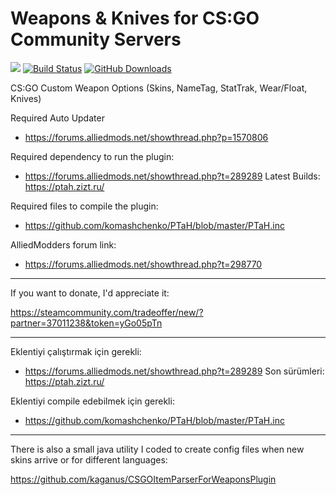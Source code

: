 # Weapons & Knives for CS:GO Community Servers

[![](https://img.shields.io/github/license/kgns/weapons.svg?style=flat-square)](https://github.com/kgns/weapons/blob/master/LICENSE)
[![Build Status](https://build.kgns.dev/job/csgo-weapons/badge/icon?style=flat-square)](https://build.kgns.dev/job/csgo-weapons)
[![GitHub Downloads](https://img.shields.io/github/downloads/kgns/weapons/total.svg?style=flat-square)](https://github.com/kgns/weapons/releases/latest)

CS:GO Custom Weapon Options (Skins, NameTag, StatTrak, Wear/Float, Knives)

Required Auto Updater

- https://forums.alliedmods.net/showthread.php?p=1570806

Required dependency to run the plugin:

- https://forums.alliedmods.net/showthread.php?t=289289 Latest Builds: https://ptah.zizt.ru/

Required files to compile the plugin:

- https://github.com/komashchenko/PTaH/blob/master/PTaH.inc

AlliedModders forum link:

- https://forums.alliedmods.net/showthread.php?t=298770

--------------------

If you want to donate, I'd appreciate it:

https://steamcommunity.com/tradeoffer/new/?partner=37011238&token=yGo05pTn

--------------------

Eklentiyi çalıştırmak için gerekli:

- https://forums.alliedmods.net/showthread.php?t=289289 Son sürümleri: https://ptah.zizt.ru/

Eklentiyi compile edebilmek için gerekli:

- https://github.com/komashchenko/PTaH/blob/master/PTaH.inc

--------------------

There is also a small java utility I coded to create config files when new skins arrive or for different languages:

https://github.com/kaganus/CSGOItemParserForWeaponsPlugin
